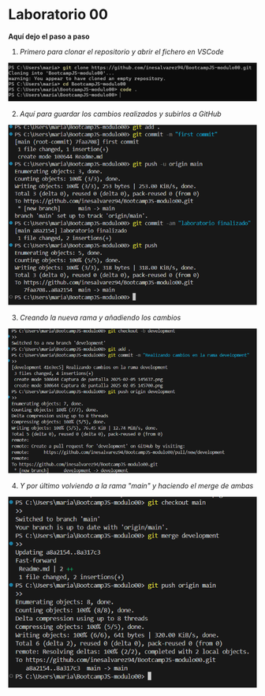 # Laboratorio 00

**Aquí dejo el paso a paso**

1. *Primero para clonar el repositorio y abrir el fichero en VSCode*

![Captura de pantalla 1](/Images/Captura%20de%20pantalla%202025-02-05%20145700.png)

2. *Aquí para guardar los cambios realizados y subirlos a GitHub*

![Captura de pantalla 1](/Images/Captura%20de%20pantalla%202025-02-05%20145637.png)

3. *Creando la nueva rama y añadiendo los cambios*

![Captura de pantalla 1](/Images/Captura%20de%20pantalla%202025-02-05%20150706.png)

4. *Y por último volviendo a la rama "main" y haciendo el merge de ambas*

![Captura de pantalla 1](/Images/Captura%20de%20pantalla%202025-02-05%20151819.png)



